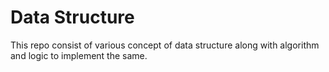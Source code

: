 # Data Structure
This repo consist of various concept of data structure along with algorithm and logic to implement the same.
